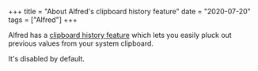 +++
title = "About Alfred's clipboard history feature"
date = "2020-07-20"
tags = ["Alfred"]
+++

Alfred has a
[clipboard history feature](https://www.alfredapp.com/help/features/clipboard/)
which lets you easily pluck out previous values from your system clipboard.

It's disabled by default.

